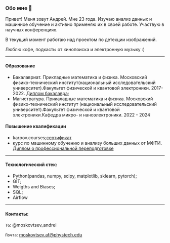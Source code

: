 ### Обо мне 👋
Привет! Меня зовут Андрей. Мне 23 года. Изучаю анализ данных и машинное обучение и активно применяю их в своей работе. Участвую в научных конференциях.

В текущий момент работаю над проектом по детекции изображений.

Люблю кофе, подкасты от кинопоиска и электронную музыку :)

***
#### Образование
* Бакалавриат. Прикладные математика и физика. Московский физико-технический институт(национальный исследовательский университет).Факультет физической и квантовой электроники. 2017-2022. [Диплом бакалавра](https://github.com/mskv99/mskv99/blob/main/скан_диплом.jpg);
* Магистратура. Прикаладные математика и физика. Московский физико-технический институт  (национальный исследовательский университет).Факультет физической и квантовой электроники.Кафедра микро- и наноэлектроники. 2022 - 2024

#### Повышение квалификации
* karpov.courses;[сертификат](https://github.com/mskv99/mskv99/blob/main/karpov_certificate.pdf)
* курс по машинному обучению и анализу больших данных от МФТИ. [Диплом о профессиональной переподготовке](https://github.com/mskv99/mskv99/blob/main/Диплом_переподготовки_ML.pdf)

***
#### Технологический стек:
* Python(pandas, numpy, scipy, matplotlib, sklearn, pytorch);
* GIT;
* Weigths and Biases;
* SQL;
* Airflow
***
#### Контакты:
`ТG`: @moskovtsev_andrei

`Почта`: moskovtsev.af@phystech.edu




  




